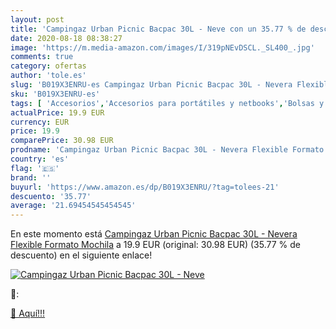 ```yaml
---
layout: post
title: 'Campingaz Urban Picnic Bacpac 30L - Neve con un 35.77 % de descuento'
date: 2020-08-18 08:38:27
image: 'https://m.media-amazon.com/images/I/319pNEvDSCL._SL400_.jpg'
comments: true
category: ofertas
author: 'tole.es'
slug: 'B019X3ENRU-es Campingaz Urban Picnic Bacpac 30L - Nevera Flexible...'
sku: 'B019X3ENRU-es'
tags: [ 'Accesorios','Accesorios para portátiles y netbooks','Bolsas y fundas para portátiles y netbooks','Bolígrafos, lápices y útiles de escritura','Equipaje','Informática','Mochilas','Mochilas para portátiles y netbooks','Mochilas tipo casual','Oficina y papelería','Rotuladores permanentes','Rotuladores y subrayadores','mochila', ]
actualPrice: 19.9 EUR
currency: EUR
price: 19.9
comparePrice: 30.98 EUR
prodname: 'Campingaz Urban Picnic Bacpac 30L - Nevera Flexible Formato Mochila'
country: 'es'
flag: '🇪🇸'
brand: ''
buyurl: 'https://www.amazon.es/dp/B019X3ENRU/?tag=tolees-21'
descuento: '35.77'
average: '21.69454545454545'
---
```


En este momento está [Campingaz Urban Picnic Bacpac 30L - Nevera Flexible Formato Mochila](https://www.amazon.es/dp/B019X3ENRU/?tag=tolees-21) a 19.9 EUR (original: 30.98 EUR) (35.77 %  de descuento) en el siguiente enlace!

[![Campingaz Urban Picnic Bacpac 30L - Neve](https://m.media-amazon.com/images/I/319pNEvDSCL._SL400_.jpg)](https://www.amazon.es/dp/B019X3ENRU/?tag=tolees-21)

🔎:


[🛒 Aquí!!!](https://www.amazon.es/dp/B019X3ENRU/?tag=tolees-21)
